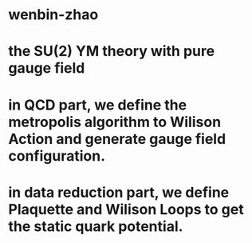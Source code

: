 # wenbin-zhao
# the SU(2) YM theory with pure gauge field
# in QCD part, we define the metropolis algorithm to Wilison Action and generate gauge field configuration.
# in data reduction part, we define Plaquette and Wilison Loops to get the static quark potential.

